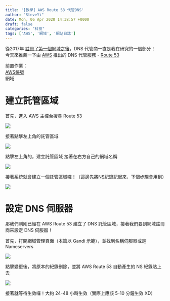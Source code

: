 ```yaml
---
title: '[教學] AWS Route 53 代管DNS'
author: "SteveYi"
date: Mon, 06 Apr 2020 14:38:57 +0000
draft: false
categories: "科技"
tags: ['AWS', '網域', '網站日誌']
---
```


從2017年 [註冊了第一個網域之後](https://diary.steveyi.net)，DNS 代管商一直是我在研究的一個部分！  
今天來推薦一下由 [AWS](https://aws.amazon.com) 推出的 DNS 代管服務 - [Route 53](https://aws.amazon.com/tw/route53/)

前置作業：  
[AWS帳號](https://blog.steveyi.net/signup-aws-account/)  
網域

# 建立託管區域

首先，進入 AWS 主控台搜尋 Route 53

![](https://static-a1.steveyi.net/media/blog/2020050917090249-scaled.jpg)

接著點擊左上角的託管區域

![](https://static-a1.steveyi.net/media/blog/2020050917092329-scaled.jpg)

點擊左上角的，建立託管區域 接著在右方自己的網域名稱

![](https://static-a1.steveyi.net/media/blog/2020050917094366-scaled.jpg)

接著系統就會建立一個託管區域囉！（這邊先將NS紀錄記起來，下個步驟會用到）

![](https://static-a1.steveyi.net/media/blog/2020050917104942.png)

# 設定 DNS 伺服器

那我們剛剛已經在 AWS Route 53 建立了 DNS 託管區域，接著我們要到網域註冊商來設定 DNS 伺服器！

首先，打開網域管理頁面（本篇以 Gandi 示範），並找到名稱伺服器或是 Nameservers

![](https://static-a1.steveyi.net/media/blog/2020050917101357-scaled.jpg)

點擊變更後，將原本的紀錄刪除，並將 AWS Route 53 自動產生的 NS 紀錄貼上去

![](https://static-a1.steveyi.net/media/blog/2020050917103474.png)

接著就等待生效囉！大約 24-48 小時生效（實際上應該 5-10 分鐘生效 XD）
